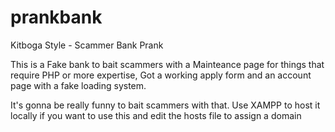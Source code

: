 # prankbank
Kitboga Style - Scammer Bank Prank

This is a Fake bank to bait scammers with a Mainteance page for things that require PHP or more expertise,
Got a working apply form and an account page with a fake loading system.

It's gonna be really funny to bait scammers with that.
Use XAMPP to host it locally if you want to use this and edit the hosts file to assign a domain
